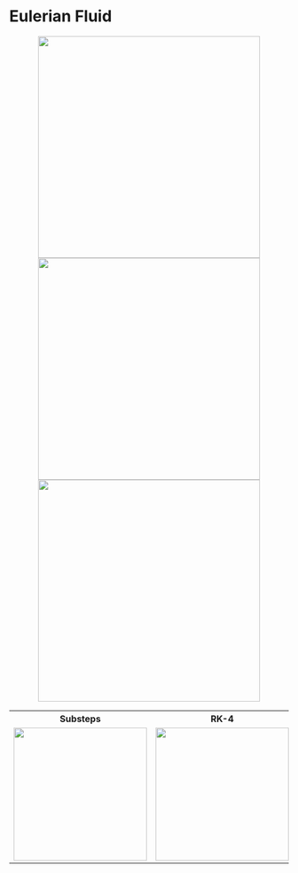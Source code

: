 # Eulerian Fluid
<div align="center">
<img src="https://github.com/tuicher/EulerianFluid/assets/26395726/9c171e66-be9e-4e1a-a529-cede93fbcfb8" width="400">
</div>

<div align="center">
<img src="https://github.com/tuicher/EulerianFluid/assets/26395726/a5c52a48-2b7e-4396-9267-ec8d147a61c6" width="400">
</div>

<div align="center">
<img src="https://github.com/tuicher/EulerianFluid/assets/26395726/3c96b56e-e85c-45d9-b889-6008975642da" width="400">
</div>

<div align="center">
  <table>
    <tr>
      <th>Substeps</th>
      <th>RK-4</th>
      <th>Euler</th>
    </tr>
    <tr>
      <td><img src="https://github.com/tuicher/EulerianFluid/assets/26395726/b4a581b7-572b-4611-acf8-4c6513a6d742" width="240"></td>
      <td><img src="https://github.com/tuicher/EulerianFluid/assets/26395726/d16ca4ac-5e7e-4b9a-9de7-86e5a8bec854" width="240"></td>
      <td><img src="https://github.com/tuicher/EulerianFluid/assets/26395726/fe960720-c7b1-4677-b424-3c84ad22a75c" width="240"></td>
    </tr>
  </table>
</div>
